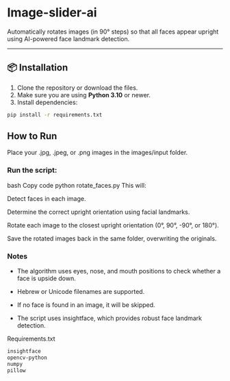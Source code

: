 # Image-slider-ai

Automatically rotates images (in 90° steps) so that all faces appear upright using AI-powered face landmark detection.

---

## 📦 Installation

1. Clone the repository or download the files.
2. Make sure you are using **Python 3.10** or newer.
3. Install dependencies:

```bash
pip install -r requirements.txt
```


## How to Run
Place your .jpg, .jpeg, or .png images in the images/input folder.

### Run the script:

bash
Copy code
python rotate_faces.py
This will:

Detect faces in each image.

Determine the correct upright orientation using facial landmarks.

Rotate each image to the closest upright orientation (0°, 90°, -90°, or 180°).

Save the rotated images back in the same folder, overwriting the originals.

### Notes
* The algorithm uses eyes, nose, and mouth positions to check whether a face is upside down.

* Hebrew or Unicode filenames are supported.

* If no face is found in an image, it will be skipped.

* The script uses insightface, which provides robust face landmark detection.

Requirements.txt
```txt
insightface
opencv-python
numpy
pillow
```
